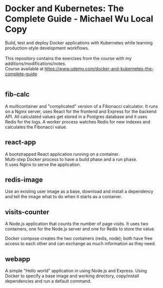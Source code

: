 # Docker and Kubernetes: The Complete Guide - Michael Wu Local Copy

Build, test and deploy Docker applications with Kubernetes while learning production-style development workflows.
<br><br>
This repository contains the exercises from the course with my additions/modifications/notes. <br>
Course available at https://www.udemy.com/docker-and-kubernetes-the-complete-guide
<br><br>

## fib-calc
A multicontainer and "complicated" version of a Fibonacci calculator. It runs on a Nginx server, uses React for the frontend and Express for the backend API. All calculated values get stored in a Postgres database and it uses Redis for the logs. A worker process watches Redis for new indexes and calculates the Fibonacci value. 

## react-app
A bootstrapped React application running on a container. <br>
Multi-step Docker process to have a build phase and a run phase. <br>
It uses Nginx to serve the application. 

## redis-image
Use an existing user image as a base, download and install a dependency and tell the image what to do when it starts as a container.

## visits-counter
A Node.js application that counts the number of page visits. It uses two containers, one for the Node.js server and one for Redis to store the value.

Docker compose creates the two containers (redis, node); both have free access to each other and can exchange as much information as they need.

## webapp
A simple "Hello world" application in using Node.js and Express.
Using Docker to specify a base image and working directory, copy/install dependencies and run a default command.
